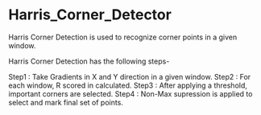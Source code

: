 # Harris_Corner_Detector

Harris Corner Detection is used to recognize corner points in a given window. 

Harris Corner Detection has the following steps-

Step1 : Take Gradients in X and Y direction in a given window.
Step2 : For each window, R scored in calculated. 
Step3 : After applying a threshold, important corners are selected.
Step4 : Non-Max supression is applied to select and mark final set of points. 
